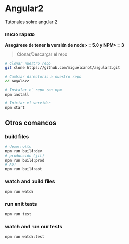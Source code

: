 # Angular2
Tutoriales sobre angular 2

### Inicio rápido
**Asegúrese de tener la versión de node> = 5.0 y NPM> = 3**
> Clonar/Descargar el repo

```Bash
# Clonar nuestro repo
git clone https://github.com/miguelcanot/angular2.git

# Cambiar directorio a nuestro repo
cd angular2

# Instalar el repo con npm
npm install

# Iniciar el servidor
npm start
```
## Otros comandos

### build files
```bash
# desarrollo
npm run build:dev
# producción (jit)
npm run build:prod
# AoT
npm run build:aot
```

### watch and build files
```bash
npm run watch
```

### run unit tests
```bash
npm run test
```

### watch and run our tests
```bash
npm run watch:test
```
